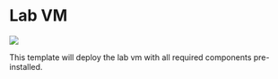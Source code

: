 # Lab VM

<a href="https://portal.azure.com/#create/Microsoft.Template/uri/https%3A%2F%2raw.githubusercontent.com%2Fjodehavi%2Fazureunleashed%2Fmaster%2FLabVMSetup%2Fazuredeploy.json" target="_blank">
    <img src="http://azuredeploy.net/deploybutton.png"/>
</a>

This template will deploy the lab vm with all required components pre-installed.
